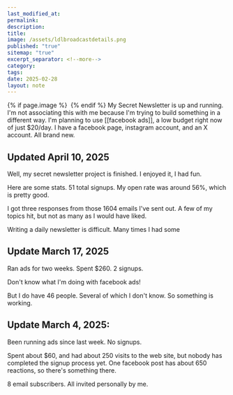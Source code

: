 ```yaml
---
last_modified_at: 
permalink: 
description: 
title: 
image: /assets/ldlbroadcastdetails.png
published: "true"
sitemap: "true"
excerpt_separator: <!--more-->
category: 
tags: 
date: 2025-02-28
layout: note
---
```



{% if page.image %} <img src="{{ page.image }}" alt=""> {% endif %}
My Secret Newsletter is up and running. I'm not associating this with me because I'm trying to build something in a different way. I'm planning to use [[facebook ads]], a low budget right now of just $20/day. 
I have a facebook page, instagram account, and an X account. All brand new. 

## Updated April 10, 2025
Well, my secret newsletter project is finished. I enjoyed it, I had fun. 

Here are some stats. 51 total signups. My open rate was around 56%, which is pretty good. 

I got three responses from those 1604 emails I've sent out. A few of my topics hit, but not as many as I would have liked. 

Writing a daily newsletter is difficult. Many times I had some 


## Update March 17, 2025
Ran ads for two weeks. Spent $260. 2 signups. 

Don't know what I'm doing with facebook ads! 

But I do have 46 people. Several of which I don't know. So something is working. 

## Update March 4, 2025: 
Been running ads since last week. No signups. 

Spent about $60, and had about 250 visits to the web site, but nobody has completed the 
signup process yet. One facebook post has about 650 reactions, so there's something there.

8 email subscribers. All invited personally by me. 
